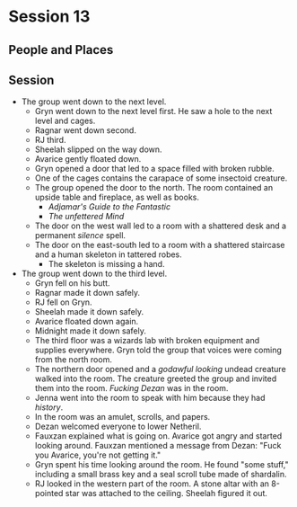 # Session 13
## People and Places
## Session
* The group went down to the next level.
	* Gryn went down to the next level first. He saw a hole to the next level and cages.
	* Ragnar went down second.
	* RJ third.
	* Sheelah slipped on the way down.
	* Avarice gently floated down.
	* Gryn opened a door that led to a space filled with broken rubble.
	* One of the cages contains the carapace of some insectoid creature.
	* The group opened the door to the north. The room contained an upside table and fireplace, as well as books.
		* _Adjamar's Guide to the Fantastic_
		* _The unfettered Mind_
	* The door on the west wall led to a room with a shattered desk and a permanent _silence_ spell.
	* The door on the east-south led to a room with a shattered staircase and a human skeleton in tattered robes.
		* The skeleton is missing a hand.
* The group went down to the third level.
	* Gryn fell on his butt.	
	* Ragnar made it down safely.
	* RJ fell on Gryn.
	* Sheelah made it down safely.
	* Avarice floated down again.
	* Midnight made it down safely.
	* The third floor was a wizards lab with broken equipment and supplies everywhere. Gryn told the group that voices were coming from the north room.
	* The northern door opened and a _godawful looking_ undead creature walked into the room. The creature greeted the group and invited them into the room. _Fucking Dezan_ was in the room.
	* Jenna went into the room to speak with him because they had _history_.
	* In the room was an amulet, scrolls, and papers.
	* Dezan welcomed everyone to lower Netheril.
	* Fauxzan explained what is going on. Avarice got angry and started looking around. Fauxzan mentioned a message from Dezan: "Fuck you Avarice, you're not getting it."
	* Gryn spent his time looking around the room. He found "some stuff," including a small brass key and a seal scroll tube made of shardalin.
	* RJ looked in the western part of the room. A stone altar with an 8-pointed star was attached to the ceiling. Sheelah figured it out.
<!--stackedit_data:
eyJoaXN0b3J5IjpbMTkyNjgxOTAwMSwtMjEwNjI1MjIwOSwtMT
E5MTM2MTEwM119
-->